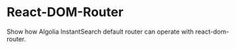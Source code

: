 # React-DOM-Router

Show how Algolia InstantSearch default router can operate with react-dom-router.